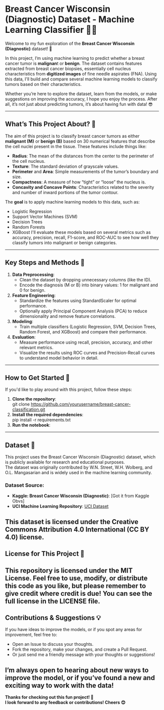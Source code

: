 # **Breast Cancer Wisconsin (Diagnostic) Dataset \- Machine Learning Classifier 🦠🎯**

Welcome to my fun exploration of the **Breast Cancer Wisconsin (Diagnostic)** dataset\! 🎉

In this project, I’m using machine learning to predict whether a breast cancer tumor is **malignan**t or **benign**. The dataset contains features extracted from breast cancer biopsies, essentially cell nucleus characteristics from **digitized images** of fine needle aspirates (FNA). Using this data, I'll build and compare several machine learning models to classify tumors based on their characteristics.

Whether you’re here to explore the dataset, learn from the models, or make suggestions on improving the accuracy, I hope you enjoy the process. After all, it’s not just about predicting tumors, it’s about having fun with data\! 😎

---

## **What’s This Project About? 🤔**

The aim of this project is to classify breast cancer tumors as either **malignant (M)** or **benign (B)** based on 30 numerical features that describe the cell nuclei present in the tissue. These features include things like:

* **Radius**: The mean of the distances from the center to the perimeter of the cell nucleus.  
* **Texture**: The standard deviation of grayscale values.  
* **Perimeter** and **Area**: Simple measurements of the tumor’s boundary and size.  
* **Compactness**: A measure of how “tight” or “loose” the nucleus is.  
* **Concavity and Concave Points**: Characteristics related to the severity and number of inward portions of the tumor contour.

The **goal** is to apply machine learning models to this data, such as:

* Logistic Regression  
* Support Vector Machines (SVM)  
* Decision Trees  
* Random Forests  
* XGBoost
I'll evaluate these models based on several metrics such as accuracy, precision, recall, F1-score, and ROC-AUC to see how well they classify tumors into malignant or benign categories.
---

## **Key Steps and Methods 🚀**

1. **Data Preprocessing**:  
   * Clean the dataset by dropping unnecessary columns (like the ID).  
   * Encode the diagnosis (M or B) into binary values: 1 for malignant and 0 for benign.  
2. **Feature Engineering**:  
   * Standardize the features using StandardScaler for optimal performance.  
   * Optionally apply Principal Component Analysis (PCA) to reduce dimensionality and remove feature correlations.  
3. **Modeling**:  
   * Train multiple classifiers (Logistic Regression, SVM, Decision Trees, Random Forest, and XGBoost) and compare their performance.  
4. **Evaluation**:  
   * Measure performance using recall, precision, accuracy, and other relevant metrics.  
   * Visualize the results using ROC curves and Precision-Recall curves to understand model behavior in detail.

---

## **How to Get Started 🚀**

If you'd like to play around with this project, follow these steps:

1. **Clone the repository**:  
    git clone https://github.com/yourusername/breast-cancer-classification.git  
2. **Install the required dependencies**:  
    pip install \-r requirements.txt  
3. **Run the notebook**:

---

## **Dataset 📝**

This project uses the Breast Cancer Wisconsin (Diagnostic) dataset, which is publicly available for research and educational purposes.   
The dataset was originally contributed by W.N. Street, W.H. Wolberg, and O.L. Mangasarian and is widely used in the machine learning community.

### **Dataset Source:**

* **Kaggle: Breast Cancer Wisconsin (Diagnostic)**: \[Got it from Kaggle Obvs\]   
* **UCI Machine Learning Repository**:  [UCI Dataset](https://archive.ics.uci.edu/ml/datasets/Breast+Cancer+Wisconsin+%28Diagnostic%29)

This dataset is licensed under the **Creative Commons Attribution 4.0 International (CC BY 4.0)** license.  
---

## **License for This Project 📝**

This repository is licensed under the **MIT License**. Feel free to use, modify, or distribute this code as you like, but please remember to give credit where credit is due\! You can see the full license in the LICENSE file.  
---

## **Contributions & Suggestions 💡**

If you have ideas to improve the models, or if you spot any areas for improvement, feel free to:

* Open an Issue to discuss your thoughts.  
* Fork the repository, make your changes, and create a Pull Request.  
* Or just send me a friendly message with your thoughts or suggestions\!

I’m always open to hearing about new ways to improve the model, or if you’ve found a new and exciting way to work with the data\!  
---

**Thanks for checking out this fun project\! 🌟**   
**I look forward to any feedback or contributions\! Cheers 😊**  
